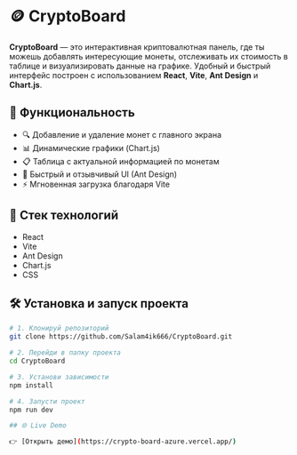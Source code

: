 # 🪙 CryptoBoard

**CryptoBoard** — это интерактивная криптовалютная панель, где ты можешь добавлять интересующие монеты, отслеживать их стоимость в таблице и визуализировать данные на графике. Удобный и быстрый интерфейс построен с использованием **React**, **Vite**, **Ant Design** и **Chart.js**.

## 🚀 Функциональность

- 🔍 Добавление и удаление монет с главного экрана
- 📊 Динамические графики (Chart.js)
- 📋 Таблица с актуальной информацией по монетам
- 🎯 Быстрый и отзывчивый UI (Ant Design)
- ⚡ Мгновенная загрузка благодаря Vite

## 🧰 Стек технологий

- React
- Vite
- Ant Design
- Chart.js
- CSS

## 🛠️ Установка и запуск проекта

```bash
# 1. Клонируй репозиторий
git clone https://github.com/Salam4ik666/CryptoBoard.git

# 2. Перейди в папку проекта
cd CryptoBoard

# 3. Установи зависимости
npm install

# 4. Запусти проект
npm run dev

## 🌐 Live Demo

👉 [Открыть демо](https://crypto-board-azure.vercel.app/)
